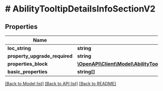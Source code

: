 # # AbilityTooltipDetailsInfoSectionV2

## Properties

Name | Type | Description | Notes
------------ | ------------- | ------------- | -------------
**loc_string** | **string** |  | [optional]
**property_upgrade_required** | **string** |  | [optional]
**properties_block** | [**\OpenAPI\Client\Model\AbilityTooltipDetailsInfoSectionPropertyBlockV2[]**](AbilityTooltipDetailsInfoSectionPropertyBlockV2.md) |  | [optional]
**basic_properties** | **string[]** |  | [optional]

[[Back to Model list]](../../README.md#models) [[Back to API list]](../../README.md#endpoints) [[Back to README]](../../README.md)
